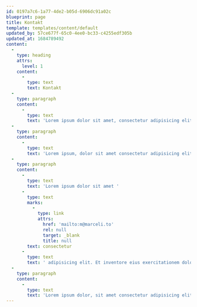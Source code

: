 ```yaml
---
id: 0197a7c6-1a77-4de2-b05d-6906dc91a02c
blueprint: page
title: Kontakt
template: templates/content/default
updated_by: 57ce677f-65c0-4ee0-bc33-c4255edf305b
updated_at: 1684789492
content:
  -
    type: heading
    attrs:
      level: 1
    content:
      -
        type: text
        text: Kontakt
  -
    type: paragraph
    content:
      -
        type: text
        text: 'Lorem ipsum dolor sit amet, consectetur adipisicing elit. Rem ex omnis neque, delectus, porro dignissimos veniam vero quo tempore eos corrupti autem tenetur laboriosam sint inventore nihil, unde dolor cupiditate?'
  -
    type: paragraph
    content:
      -
        type: text
        text: 'Lorem ipsum, dolor sit amet consectetur adipisicing elit. Dolorem quasi laborum saepe obcaecati voluptas, voluptate, dolor fuga rerum tempora necessitatibus ullam itaque illo at cumque minus, quis explicabo dignissimos eligendi?'
  -
    type: paragraph
    content:
      -
        type: text
        text: 'Lorem ipsum dolor sit amet '
      -
        type: text
        marks:
          -
            type: link
            attrs:
              href: 'mailto:m@marceli.to'
              rel: null
              target: _blank
              title: null
        text: consectetur
      -
        type: text
        text: ' adipisicing elit. Et inventore eius exercitationem dolorum fugiat necessitatibus eveniet aliquid sequi non pariatur nisi ratione a obcaecati cum alias quam, natus qui facilis.'
  -
    type: paragraph
    content:
      -
        type: text
        text: 'Lorem ipsum dolor, sit amet consectetur adipisicing elit. Quam, aliquam nobis! Quis, blanditiis incidunt debitis aspernatur veritatis, dignissimos odit veniam necessitatibus eaque cum fugiat vero atque perspiciatis voluptate totam? Unde.'
---
```

